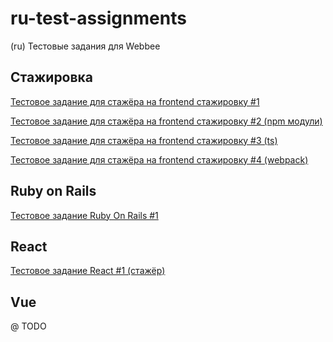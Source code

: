 # ru-test-assignments

(ru) Тестовые задания для Webbee

## Стажировка

[Тестовое задание для стажёра на frontend стажировку #1](https://github.com/web-bee-ru/ru-test-assignments/blob/main/internship/01-base-frontend-stages.md)

[Тестовое задание для стажёра на frontend стажировку #2 (npm модули)](https://github.com/web-bee-ru/ru-test-assignments/blob/main/internship/02-npm-modules.md)


[Тестовое задание для стажёра на frontend стажировку #3 (ts)](https://github.com/web-bee-ru/ru-test-assignments/blob/main/internship/03-ts-methods.md)


[Тестовое задание для стажёра на frontend стажировку #4 (webpack)](https://github.com/web-bee-ru/ru-test-assignments/blob/main/internship/04-webpack-react-ts.md)

## Ruby on Rails

[Тестовое задание Ruby On Rails #1](https://github.com/web-bee-ru/ru-test-assignments/blob/main/ruby-on-rails/01-rest-api-service.md)

## React

[Тестовое задание React #1 (стажёр)](https://github.com/web-bee-ru/ru-test-assignments/blob/main/react/01-news-list.md)

## Vue

@ TODO
